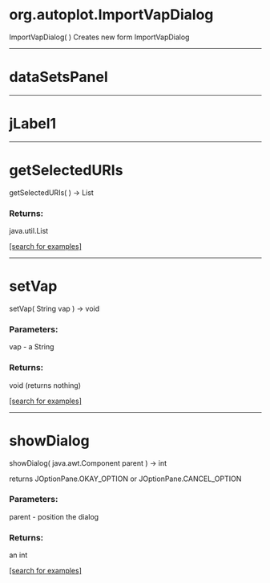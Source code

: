 # org.autoplot.ImportVapDialog
ImportVapDialog( )
Creates new form ImportVapDialog

***
<a name="dataSetsPanel"></a>
# dataSetsPanel



***
<a name="jLabel1"></a>
# jLabel1



***
<a name="getSelectedURIs"></a>
# getSelectedURIs
getSelectedURIs(  ) &rarr; List



### Returns:
java.util.List


<a href="https://github.com/autoplot/dev/search?q=getSelectedURIs&unscoped_q=getSelectedURIs">[search for examples]</a>

***
<a name="setVap"></a>
# setVap
setVap( String vap ) &rarr; void



### Parameters:
vap - a String

### Returns:
void (returns nothing)


<a href="https://github.com/autoplot/dev/search?q=setVap&unscoped_q=setVap">[search for examples]</a>

***
<a name="showDialog"></a>
# showDialog
showDialog( java.awt.Component parent ) &rarr; int

returns JOptionPane.OKAY_OPTION or JOptionPane.CANCEL_OPTION

### Parameters:
parent - position the dialog

### Returns:
an int


<a href="https://github.com/autoplot/dev/search?q=showDialog&unscoped_q=showDialog">[search for examples]</a>

